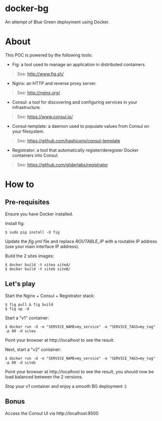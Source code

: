 # docker-bg

An attempt of Blue Green deployment using Docker.

# About

This POC is powered by the following tools:

* Fig: a tool used to manage an application in distributed containers.
> See: http://www.fig.sh/

* Nginx: an HTTP and reverse proxy server.
> See: http://nginx.org/

* Consul: a tool for discovering and configuring services in your infrastructure.
> See: https://www.consul.io/

* Consul-template: a daemon used to populate values from Consul on your filesystem.
> See: https://github.com/hashicorp/consul-template

* Registrator: a tool that automatically register/deregister Docker containers into Consul.
> See: https://github.com/gliderlabs/registrator

# How to

## Pre-requisites

Ensure you have Docker installed.

Install fig:

````
$ sudo pip install -U fig
````

Update the *fig.yml* file and replace *ROUTABLE_IP* with a routable IP address (use your main interface IP address).

Build the 2 sites images:

````
$ docker build -t sitea siteA/
$ docker build -t siteb siteB/
````

## Let's play

Start the Nginx + Consul + Registrator stack:

````
$ fig pull & fig build
$ fig up -d
````

Start a "v1" container:

````
$ docker run -d -e "SERVICE_NAME=my_service" -e "SERVICE_TAGS=my_tag" -p 80 -d sitea
````

Point your browser at http://localhost to see the result.

Next, start a "v2" container:

````
$ docker run -d -e "SERVICE_NAME=my_service" -e "SERVICE_TAGS=my_tag" -p 80 -d siteb
````

Point your browser at http://localhost to see the result, you should now be load balanced between the 2 versions.

Stop your v1 container and enjoy a smooth BG deployment :)

## Bonus

Access the Consul UI via http://localhost:8500

